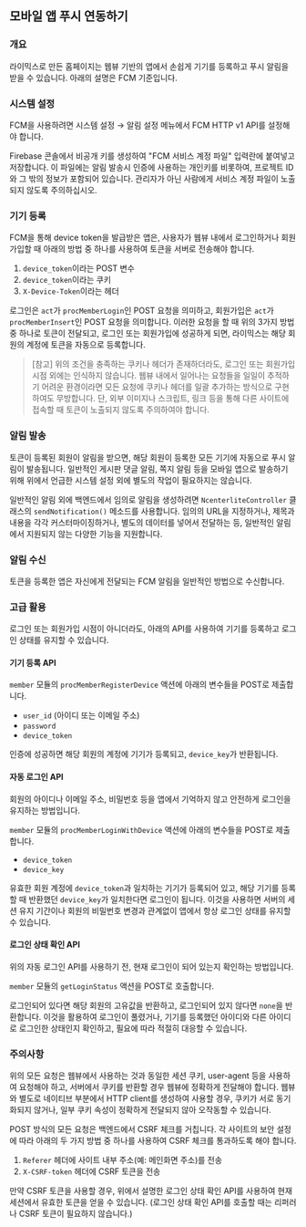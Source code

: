 모바일 앱 푸시 연동하기
---------------------

### 개요

라이믹스로 만든 홈페이지는 웹뷰 기반의 앱에서 손쉽게 기기를 등록하고 푸시 알림을 받을 수 있습니다.
아래의 설명은 FCM 기준입니다.

### 시스템 설정

FCM을 사용하려면 시스템 설정 → 알림 설정 메뉴에서 FCM HTTP v1 API를 설정해야 합니다.

Firebase 콘솔에서 비공개 키를 생성하여 "FCM 서비스 계정 파일" 입력란에 붙여넣고 저장합니다.
이 파일에는 알림 발송시 인증에 사용하는 개인키를 비롯하여, 프로젝트 ID와 그 밖의 정보가 포함되어 있습니다.
관리자가 아닌 사람에게 서비스 계정 파일이 노출되지 않도록 주의하십시오.

### 기기 등록

FCM을 통해 device token을 발급받은 앱은, 사용자가 웹뷰 내에서 로그인하거나 회원가입할 때
아래의 방법 중 하나를 사용하여 토큰을 서버로 전송해야 합니다.

1. `device_token`이라는 POST 변수
2. `device_token`이라는 쿠키
3. `X-Device-Token`이라는 헤더

로그인은 `act`가 `procMemberLogin`인 POST 요청을 의미하고,
회원가입은 `act`가 `procMemberInsert`인 POST 요청을 의미합니다.
이러한 요청을 할 때 위의 3가지 방법 중 하나로 토큰이 전달되고, 로그인 또는 회원가입에 성공하게 되면,
라이믹스는 해당 회원의 계정에 토큰을 자동으로 등록합니다.

> [참고]
> 위의 조건을 충족하는 쿠키나 헤더가 존재하더라도, 로그인 또는 회원가입 시점 외에는 인식하지 않습니다.
> 웹뷰 내에서 일어나는 요청들을 일일이 추적하기 어려운 환경이라면
> 모든 요청에 쿠키나 헤더를 일괄 추가하는 방식으로 구현하여도 무방합니다.
> 단, 외부 이미지나 스크립트, 링크 등을 통해 다른 사이트에 접속할 때 토큰이 노출되지 않도록 주의하여야 합니다.

### 알림 발송

토큰이 등록된 회원이 알림을 받으면, 해당 회원이 등록한 모든 기기에 자동으로 푸시 알림이 발송됩니다.
일반적인 게시판 댓글 알림, 쪽지 알림 등을 모바일 앱으로 발송하기 위해
위에서 언급한 시스템 설정 외에 별도의 작업이 필요하지는 않습니다.

일반적인 알림 외에 백엔드에서 임의로 알림을 생성하려면
`NcenterliteController` 클래스의 `sendNotification()` 메소드를 사용합니다.
임의의 URL을 지정하거나, 제목과 내용을 각각 커스터마이징하거나, 별도의 데이터를 넣어서 전달하는 등,
일반적인 알림에서 지원되지 않는 다양한 기능을 지원합니다.

### 알림 수신

토큰을 등록한 앱은 자신에게 전달되는 FCM 알림을 일반적인 방법으로 수신합니다.

### 고급 활용

로그인 또는 회원가입 시점이 아니더라도, 아래의 API를 사용하여 기기를 등록하고 로그인 상태를 유지할 수 있습니다.

#### 기기 등록 API

`member` 모듈의 `procMemberRegisterDevice` 액션에 아래의 변수들을 POST로 제출합니다.

- `user_id` (아이디 또는 이메일 주소)
- `password`
- `device_token`

인증에 성공하면 해당 회원의 계정에 기기가 등록되고, `device_key`가 반환됩니다.

#### 자동 로그인 API

회원의 아이디나 이메일 주소, 비밀번호 등을 앱에서 기억하지 않고 안전하게 로그인을 유지하는 방법입니다.

`member` 모듈의 `procMemberLoginWithDevice` 액션에 아래의 변수들을 POST로 제출합니다.

- `device_token`
- `device_key`

유효한 회원 계정에 `device_token`과 일치하는 기기가 등록되어 있고,
해당 기기를 등록할 때 반환했던 `device_key`가 일치한다면 로그인이 됩니다.
이것을 사용하면 서버의 세션 유지 기간이나 회원의 비밀번호 변경과 관계없이
앱에서 항상 로그인 상태를 유지할 수 있습니다.

#### 로그인 상태 확인 API

위의 자동 로그인 API를 사용하기 전, 현재 로그인이 되어 있는지 확인하는 방법입니다.

`member` 모듈의 `getLoginStatus` 액션을 POST로 호출합니다.

로그인되어 있다면 해당 회원의 고유값을 반환하고, 로그인되어 있지 않다면 `none`을 반환합니다.
이것을 활용하여 로그인이 풀렸거나, 기기를 등록했던 아이디와 다른 아이디로 로그인한 상태인지 확인하고,
필요에 따라 적절히 대응할 수 있습니다.

### 주의사항

위의 모든 요청은 웹뷰에서 사용하는 것과 동일한 세션 쿠키, user-agent 등을 사용하여 요청해야 하고,
서버에서 쿠키를 반환할 경우 웹뷰에 정확하게 전달해야 합니다.
웹뷰와 별도로 네이티브 부분에서 HTTP client를 생성하여 사용할 경우, 쿠키가 서로 동기화되지 않거나,
일부 쿠키 속성이 정확하게 전달되지 않아 오작동할 수 있습니다.

POST 방식의 모든 요청은 백엔드에서 CSRF 체크를 거칩니다.
각 사이트의 보안 설정에 따라 아래의 두 가지 방법 중 하나를 사용하여 CSRF 체크를 통과하도록 해야 합니다.

1. `Referer` 헤더에 사이트 내부 주소(예: 메인화면 주소)를 전송
2. `X-CSRF-token` 헤더에 CSRF 토큰을 전송

만약 CSRF 토큰을 사용할 경우, 위에서 설명한 로그인 상태 확인 API를 사용하여
현재 세션에서 유효한 토큰을 얻을 수 있습니다.
(로그인 상태 확인 API를 호출할 때는 리퍼러나 CSRF 토큰이 필요하지 않습니다.)